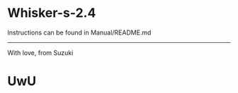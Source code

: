 # Whisker-s-2.4
Instructions can be found in Manual/README.md

_______________________________________________________________________________________
With love, from Suzuki
# UwU
